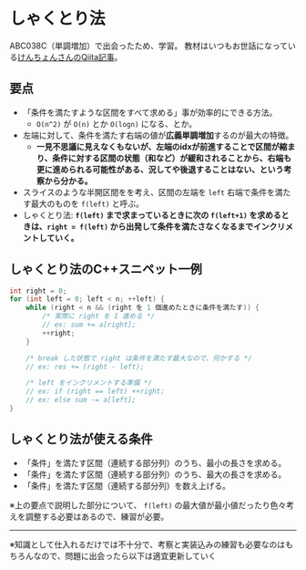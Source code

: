 # しゃくとり法

ABC038C（単調増加）で出会ったため、学習。
教材はいつもお世話になっている[けんちょんさんのQiita記事](https://qiita.com/drken/items/ecd1a472d3a0e7db8dce)。

## 要点

- 「条件を満たすような区間をすべて求める」事が効率的にできる方法。
  - `O(n^2)` が `O(n)` とか `O(logn)` になる、とか。
- 左端に対して、条件を満たす右端の値が**広義単調増加**するのが最大の特徴。
  - **一見不思議に見えなくもないが、左端のidxが前進することで区間が縮まり、条件に対する区間の状態（和など）が緩和されることから、右端も更に進められる可能性がある、況してや後退することはない、という考察から分かる。**
- スライスのような半開区間をを考え、区間の左端を `left` 右端で条件を満たす最大のものを `f(left)` と呼ぶ。
- しゃくとり法: **`f(left)` まで求まっているときに次の `f(left+1)` を求めるときは、`right = f(left)` から出発して条件を満たさなくなるまでインクリメントしていく。**

## しゃくとり法のC++スニペット一例

```cpp
int right = 0;     
for (int left = 0; left < n; ++left) {
    while (right < n && (right を 1 個進めたときに条件を満たす)) {
        /* 実際に right を 1 進める */
        // ex: sum += a[right];
        ++right;
    }

    /* break した状態で right は条件を満たす最大なので、何かする */
    // ex: res += (right - left);

    /* left をインクリメントする準備 */
    // ex: if (right == left) ++right;
    // ex: else sum -= a[left];
}
```

## しゃくとり法が使える条件

- 「条件」を満たす区間（連続する部分列）のうち、最小の長さを求める。
- 「条件」を満たす区間（連続する部分列）のうち、最大の長さを求める。
- 「条件」を満たす区間（連続する部分列）を数え上げる。

※上の要点で説明した部分について、 `f(left)` の最大値が最小値だったり色々考えを調整する必要はあるので、練習が必要。

---

※知識として仕入れるだけでは不十分で、考察と実装込みの練習も必要なのはもちろんなので、問題に出会ったら以下は適宜更新していく


